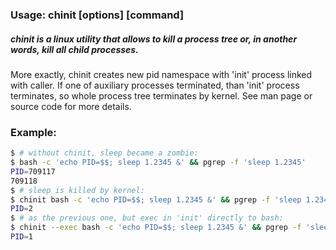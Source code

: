 ### Usage: chinit [options] [command]

##### chinit is a linux utility that allows to kill a process tree or, in another words, kill all child processes.

More exactly, chinit creates new pid namespace with 'init' process linked with caller.
If one of auxiliary processes terminated, than 'init' process terminates, so whole process tree terminates by kernel.
See man page or source code for more details.

### Example:
```bash
$ # without chinit, sleep became a zombie:
$ bash -c 'echo PID=$$; sleep 1.2345 &' && pgrep -f 'sleep 1.2345'
PID=709117
709118
$ # sleep is killed by kernel:
$ chinit bash -c 'echo PID=$$; sleep 1.2345 &' && pgrep -f 'sleep 1.2345'
PID=2
$ # as the previous one, but exec in 'init' directly to bash:
$ chinit --exec bash -c 'echo PID=$$; sleep 1.2345 &' && pgrep -f 'sleep 1.2345'
PID=1
```

